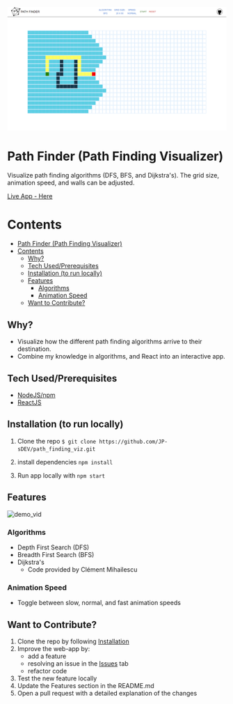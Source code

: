 ![banner_image](./README_imgs/demo_pic.png)

# Path Finder (Path Finding Visualizer)
Visualize path finding algorithms (DFS, BFS, and Dijkstra's). The grid size, animation speed, and walls can be adjusted. 

[Live App - Here](https://jp-sdev.github.io/path_finding_viz/)

Contents
======
- [Path Finder (Path Finding Visualizer)](#path-finder-path-finding-visualizer)
- [Contents](#contents)
  - [Why?](#why)
  - [Tech Used/Prerequisites](#tech-usedprerequisites)
  - [Installation (to run locally)](#installation-to-run-locally)
  - [Features](#features)
    - [Algorithms](#algorithms)
    - [Animation Speed](#animation-speed)
  - [Want to Contribute?](#want-to-contribute)

## Why? 
 - Visualize how the different path finding algorithms arrive to their destination. 
 - Combine my knowledge in algorithms, and React into an interactive app. 

## Tech Used/Prerequisites

 - [NodeJS/npm](https://nodejs.org/en/)
 - [ReactJS](https://reactjs.org/)

## Installation (to run locally)

1.  Clone the repo `$ git clone https://github.com/JP-sDEV/path_finding_viz.git`

2. install dependencies `npm install`

3. Run app locally with `npm start`

## Features

![demo_vid](./README_imgs/demo_vid.gif)

### Algorithms
- Depth First Search (DFS)
- Breadth First Search (BFS)
- Dijkstra's 
  - Code provided by Clément Mihailescu

### Animation Speed
- Toggle between slow, normal, and fast animation speeds

## Want to Contribute?
1. Clone the repo by following [Installation](#Installation)
2. Improve the web-app by:
	- add a feature
	- resolving an issue in the [Issues](https://github.com/JP-sDEV/path_finding_viz/issues) tab
	- refactor code
3. Test the new feature locally
4. Update the Features section in the README.md
5. Open a pull request with a detailed explanation of the changes